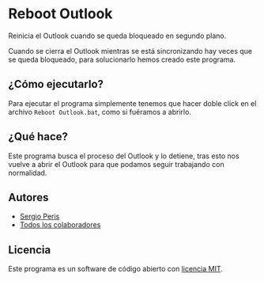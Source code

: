 # Reboot Outlook

Reinicia el Outlook cuando se queda bloqueado en segundo plano.

Cuando se cierra el Outlook mientras se está sincronizando hay veces que se queda bloqueado, para solucionarlo hemos creado este programa.

## ¿Cómo ejecutarlo?

Para ejecutar el programa simplemente tenemos que hacer doble click en el archivo `Reboot Outlook.bat`, como si fuéramos a abrirlo.

## ¿Qué hace?

Este programa busca el proceso del Outlook y lo detiene, tras esto nos vuelve a abrir el Outlook para que podamos seguir trabajando con normalidad.

## Autores

- [Sergio Peris](https://github.com/sertxudev)
- [Todos los colaboradores](../../contributors)

## Licencia

Este programa es un software de código abierto con [licencia MIT](LICENSE.md).
